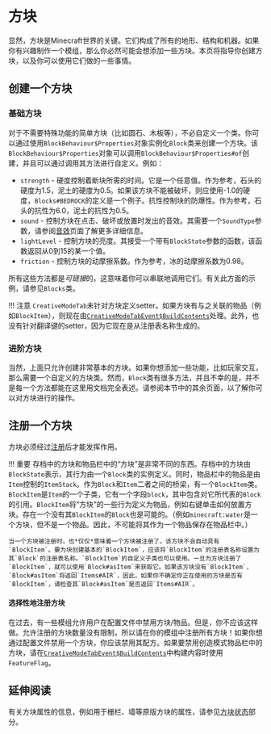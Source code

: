 方块
====

显然，方块是Minecraft世界的关键。它们构成了所有的地形、结构和机器。如果你有兴趣制作一个模组，那么你必然可能会想添加一些方块。本页将指导你创建方块，以及你可以使用它们做的一些事情。

创建一个方块
-----------

### 基础方块

对于不需要特殊功能的简单方块（比如圆石、木板等），不必自定义一个类。你可以通过使用`BlockBehaviour$Properties`对象实例化`Block`类来创建一个方块。该`BlockBehaviour$Properties`对象可以调用`BlockBehaviour$Properties#of`创建，并且可以通过调用其方法进行自定义。例如：

- `strength` - 硬度控制着断块所需的时间。它是一个任意值。作为参考，石头的硬度为1.5，泥土的硬度为0.5。如果该方块不能被破坏，则应使用-1.0的硬度，`Blocks#BEDROCK`的定义是一个例子。抗性控制块的防爆性。作为参考，石头的抗性为6.0，泥土的抗性为0.5。
- `sound` - 控制方块在点击、破坏或放置时发出的音效。其需要一个`SoundType`参数，请参阅[音效][sounds]页面了解更多详细信息。
- `lightLevel` - 控制方块的亮度。其接受一个带有`BlockState`参数的函数，该函数返回从0到15的某一个值。
- `friction` - 控制方块的动摩擦系数。作为参考，冰的动摩擦系数为0.98。

所有这些方法都是*可链接*的，这意味着你可以串联地调用它们。有关此方面的示例，请参见`Blocks`类。

!!! 注意
    `CreativeModeTab`未针对方块定义setter。如果方块有与之关联的物品（例如`BlockItem`），则现在由[`CreativeModeTabEvent$BuildContents`][creativetabs]处理。此外，也没有针对翻译键的setter，因为它现在是从注册表名称生成的。

### 进阶方块

当然，上面只允许创建非常基本的方块。如果你想添加一些功能，比如玩家交互，那么需要一个自定义的方块类。然而，`Block`类有很多方法，并且不幸的是，并不是每一个方法都能在这里用文档完全表述。请参阅本节中的其余页面，以了解你可以对方块进行的操作。

注册一个方块
-----------

方块必须经过[注册][registering]后才能发挥作用。

!!! 重要
    存档中的方块和物品栏中的“方块”是非常不同的东西。存档中的方块由`BlockState`表示，其行为由一个`Block`类的实例定义。同时，物品栏中的物品是由`Item`控制的`ItemStack`。作为`Block`和`Item`二者之间的桥梁，有一个`BlockItem`类。`BlockItem`是`Item`的一个子类，它有一个字段`block`，其中包含对它所代表的`Block`的引用。`BlockItem`将“方块”的一些行为定义为物品，例如右键单击如何放置方块。存在一个没有其`BlockItem`的`Block`也是可能的。（例如`minecraft:water`是一个方块，但不是一个物品。因此，不可能将其作为一个物品保存在物品栏中。）

    当一个方块被注册时，也*仅仅*意味着一个方块被注册了。该方块不会自动具有`BlockItem`。要为块创建基本的`BlockItem`，应该将`BlockItem`的注册表名称设置为其`Block`的注册表名称。`BlockItem`的自定义子类也可以使用。一旦为方块注册了`BlockItem`，就可以使用`Block#asItem`来获取它。如果该方块没有`BlockItem`，`Block#asItem`将返回`Items#AIR`，因此，如果你不确定你正在使用的方块是否有`BlockItem`，请检查其`Block#asItem`是否返回`Items#AIR`。

#### 选择性地注册方块

在过去，有一些模组允许用户在配置文件中禁用方块/物品。但是，你不应该这样做。允许注册的方块数量没有限制，所以请在你的模组中注册所有方块！如果你想通过配置文件禁用一个方块，你应该禁用其配方。如果要禁用创造模式物品栏中的方块，请在[`CreativeModeTabEvent$BuildContents`][creativetabs]中构建内容时使用`FeatureFlag`。

延伸阅读
-------

有关方块属性的信息，例如用于栅栏、墙等原版方块的属性，请参见[方块状态][blockstates]部分。

[sounds]: ../gameeffects/sounds.md
[creativetabs]: ../items/index.md#creativemodetabevent
[registering]: ../concepts/registries.md#methods-for-registering
[blockstates]: states.md
